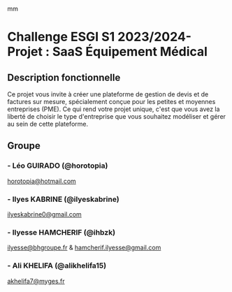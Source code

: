 
mm
# Challenge ESGI S1 2023/2024- Projet : SaaS Équipement Médical
## Description fonctionnelle
Ce projet vous invite à créer une plateforme de gestion de devis et de factures sur mesure, spécialement
conçue pour les petites et moyennes entreprises (PME). Ce qui rend votre projet unique, c'est que vous
avez la liberté de choisir le type d'entreprise que vous souhaitez modéliser et gérer au sein de cette
plateforme.
## Groupe
### - Léo GUIRADO (@horotopia) 
horotopia@hotmail.com
### - Ilyes KABRINE (@ilyeskabrine)
ilyeskabrine0@gmail.com  
### - Ilyesse HAMCHERIF (@ihbzk)
ilyesse@bhgroupe.fr & hamcherif.ilyesse@gmail.com
### - Ali KHELIFA (@alikhelifa15)
akhelifa7@myges.fr

